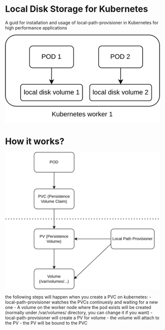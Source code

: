 # Local Disk Storage for Kubernetes
A guid for installation and usage of local-path-provisioner in Kubernetes for high performance applications

<p align="center">
  <img src="pictures/local-storage-introduction.png?raw=true" />
</p>

# How it works?
<p align="center">
  <img src="pictures/local-storage-pv-and-pvc.png?raw=true" />
</p>
the following steps will happen when you create a PVC on kubernetes:
- local-path-provisioner watches the PVCs continuesly and waiting for a new one
- A volume on the worker node where the pod exists will be created (normally under /var/volumes/ directory, you can change it if you want)
- local-path-provisioner will create a PV for volume
- the volume will attach to the PV
- the PV will be bound to the PVC
